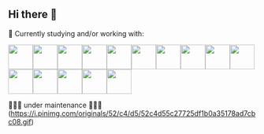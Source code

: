 ## Hi there 👋

📝 Currently studying and/or working with:

<img src="https://cdn.jsdelivr.net/gh/devicons/devicon@latest/icons/angular/angular-original.svg" style="width:50px;"/><img src="https://cdn.jsdelivr.net/gh/devicons/devicon@latest/icons/typescript/typescript-original.svg" style="width:50px;"/><img src="https://cdn.jsdelivr.net/gh/devicons/devicon@latest/icons/azure/azure-original.svg" style="width:50px;"/><img src="https://cdn.jsdelivr.net/gh/devicons/devicon@latest/icons/cassandra/cassandra-original-wordmark.svg" style="width:50px;"/><img src="https://cdn.jsdelivr.net/gh/devicons/devicon@latest/icons/cosmosdb/cosmosdb-original-wordmark.svg" style="width:50px;"/><img src="https://cdn.jsdelivr.net/gh/devicons/devicon@latest/icons/csharp/csharp-original.svg" style="width:50px;"/><img src="https://cdn.jsdelivr.net/gh/devicons/devicon@latest/icons/java/java-original.svg" style="width:50px;"/><img src="https://cdn.jsdelivr.net/gh/devicons/devicon@latest/icons/maven/maven-original.svg" style="width:50px;"/><img src="https://cdn.jsdelivr.net/gh/devicons/devicon@latest/icons/karma/karma-original.svg" style="width:50px;"/><img src="https://cdn.jsdelivr.net/gh/devicons/devicon@latest/icons/tomcat/tomcat-original.svg" style="width:50px;"/><img src="https://cdn.jsdelivr.net/gh/devicons/devicon@latest/icons/sqldeveloper/sqldeveloper-original.svg" style="width:50px;"/><img src="https://cdn.jsdelivr.net/gh/devicons/devicon@latest/icons/putty/putty-original.svg" style="width:50px;"/><img src="https://cdn.jsdelivr.net/gh/devicons/devicon@latest/icons/linux/linux-original.svg" style="width:50px;"/><img src="https://cdn.jsdelivr.net/gh/devicons/devicon@latest/icons/docker/docker-original.svg" style="width:50px;"/><img src="https://cdn.jsdelivr.net/gh/devicons/devicon@latest/icons/git/git-original.svg" style="width:50px;"/>

🚧🚧🚧 under maintenance 🚧🚧🚧
(https://i.pinimg.com/originals/52/c4/d5/52c4d55c27725df1b0a35178ad7cbc08.gif)
          
          
